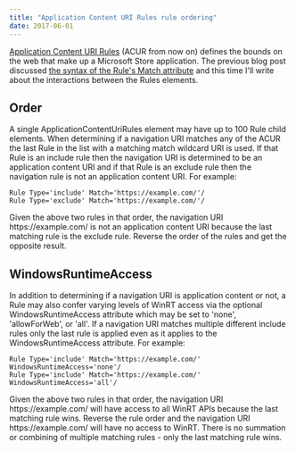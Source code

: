 ```yaml
---
title: "Application Content URI Rules rule ordering"
date: 2017-06-01
---
```

<div xmlns="http://www.w3.org/1999/xhtml"><div><p><a href="https://docs.microsoft.com/en-us/uwp/schemas/appxpackage/appxmanifestschema/element-applicationcontenturirules">Application Content URI Rules</a> (ACUR from now on) defines the bounds on
    the web that make up a Microsoft Store application. The previous blog post discussed <a href="https://deletethis.net/dave/2017-05/Application+Content+URI+Rules+wildcard+syntax">the syntax of the
    Rule's Match attribute</a> and this time I'll write about the interactions between the Rules elements.
  </p><h2>
    Order
  </h2><p>
    A single ApplicationContentUriRules element may have up to 100 Rule child elements. When determining if a navigation URI matches any of the ACUR the last Rule in the list with a matching match
    wildcard URI is used. If that Rule is an include rule then the navigation URI is determined to be an application content URI and if that Rule is an exclude rule then the navigation rule is not an
    application content URI. For example:
  </p><pre><code>Rule Type='include' Match='https://example.com/'/<br />Rule Type='exclude' Match='https://example.com/'/<br /></code></pre><p>
    Given the above two rules in that order, the navigation URI https://example.com/ is not an application content URI because the last matching rule is the exclude rule. Reverse the order of the
    rules and get the opposite result.
  </p><h2>
    WindowsRuntimeAccess
  </h2><p>
    In addition to determining if a navigation URI is application content or not, a Rule may also confer varying levels of WinRT access via the optional WindowsRuntimeAccess attribute which may be
    set to 'none', 'allowForWeb', or 'all'. If a navigation URI matches multiple different include rules only the last rule is applied even as it applies to the WindowsRuntimeAccess attribute. For
    example:
  </p><pre><code>Rule Type='include' Match='https://example.com/' WindowsRuntimeAccess='none'/<br />Rule Type='include' Match='https://example.com/' WindowsRuntimeAccess='all'/<br /></code></pre><p>
    Given the above two rules in that order, the navigation URI https://example.com/ will have access to all WinRT APIs because the last matching rule wins. Reverse the rule order and the navigation
    URI https://example.com/ will have no access to WinRT. There is no summation or combining of multiple matching rules - only the last matching rule wins.
  </p></div></div>
